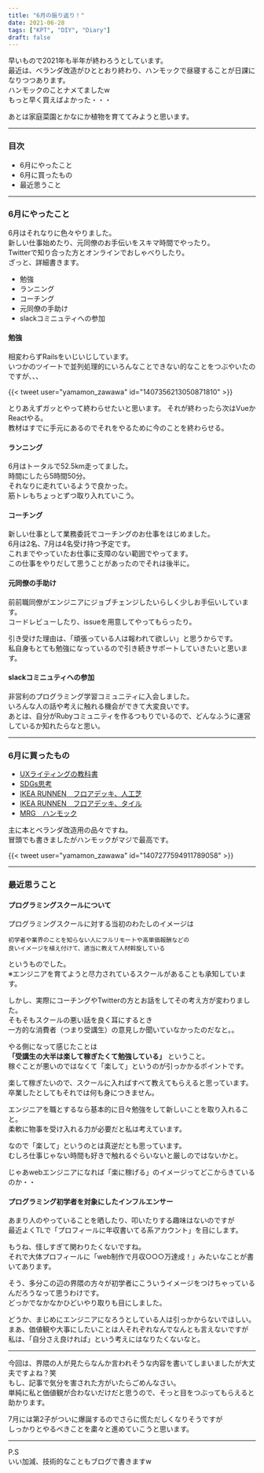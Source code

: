 ```yaml
---
title: "6月の振り返り！"
date: 2021-06-28
tags: ["KPT", "DIY", "Diary"]
draft: false
---
```


早いもので2021年も半年が終わろうとしています。  
最近は、ベランダ改造がひととおり終わり、ハンモックで昼寝することが日課になりつつあります。  
ハンモックのことナメてましたw  
もっと早く買えばよかった・・・  

あとは家庭菜園とかなにか植物を育ててみようと思います。  

---

### 目次

- 6月にやったこと
- 6月に買ったもの
- 最近思うこと

---

### 6月にやったこと

6月はそれなりに色々やりました。  
新しい仕事始めたり、元同僚のお手伝いをスキマ時間でやったり。  
Twitterで知り合った方とオンラインでおしゃべりしたり。  
ざっと、詳細書きます。  

- 勉強
- ランニング
- コーチング
- 元同僚の手助け
- slackコミニュティへの参加

#### 勉強

相変わらずRailsをいじいじしています。  
いつかのツイートで並列処理的にいろんなことできない的なことをつぶやいたのですが、、、

{{< tweet user="yamamon_zawawa" id="1407356213050871810" >}}

とりあえずガッとやって終わらせたいと思います。
それが終わったら次はVueかReactやる。  
教材はすでに手元にあるのでそれをやるために今のことを終わらせる。  

#### ランニング

6月はトータルで52.5km走ってました。  
時間にしたら5時間50分。  
それなりに走れているようで良かった。  
筋トレもちょっとずつ取り入れていこう。  

#### コーチング

新しい仕事として業務委託でコーチングのお仕事をはじめました。  
6月は2名、7月は4名受け持つ予定です。  
これまでやっていたお仕事に支障のない範囲でやってます。  
この仕事をやりだして思うことがあったのでそれは後半に。  

#### 元同僚の手助け

前前職同僚がエンジニアにジョブチェンジしたいらしく少しお手伝いしています。  
コードレビューしたり、issueを用意してやってもらったり。  

引き受けた理由は、「頑張っている人は報われて欲しい」と思うからです。  
私自身もとても勉強になっているので引き続きサポートしていきたいと思います。  

#### slackコミニュティへの参加

非営利のプログラミング学習コミュニティに入会しました。  
いろんな人の話や考えに触れる機会ができて大変良いです。  
あとは、自分がRubyコミュニティを作るつもりでいるので、どんなふうに運営しているか知れたらなと思い。  

---

### 6月に買ったもの

- [UXライティングの教科書](https://www.shoeisha.co.jp/book/detail/9784798167336)
- [SDGs思考](https://book.impress.co.jp/books/1119101160)
- [IKEA RUNNEN　フロアデッキ、人工芝](https://www.amazon.co.jp/gp/product/B07BC8KNZP/ref=ppx_yo_dt_b_asin_title_o01_s00?ie=UTF8&psc=1)
- [IKEA RUNNEN　フロアデッキ、タイル](https://www.amazon.co.jp/gp/product/B00K4ME90G/ref=ppx_yo_dt_b_asin_title_o02_s00?ie=UTF8&psc=1)
- [MRG　ハンモック](https://www.amazon.co.jp/gp/product/B072BMFKB7/ref=ppx_yo_dt_b_asin_title_o00_s00?ie=UTF8&psc=1)

主に本とベランダ改造用の品々ですね。  
冒頭でも書きましたがハンモックがマジで最高です。  

{{< tweet user="yamamon_zawawa" id="1407277594911789058" >}}

---

### 最近思うこと

#### プログラミングスクールについて

プログラミングスクールに対する当初のわたしのイメージは  

```text
初学者や業界のことを知らない人にフルリモートや高単価報酬などの
良いイメージを植え付けて、適当に教えて人材斡旋している
```

というものでした。  
※エンジニアを育てようと尽力されているスクールがあることも承知しています。  

しかし、実際にコーチングやTwitterの方とお話をしてその考え方が変わりました。  
そもそもスクールの悪い話を良く耳にするとき  
一方的な消費者（つまり受講生）の意見しか聞いていなかったのだなと。。  

やる側になって感じたことは  
**「受講生の大半は楽して稼ぎたくて勉強している」** ということ。  
稼ぐことが悪いのではなくて「楽して」というのが引っかかるポイントです。  

楽して稼ぎたいので、スクールに入ればすべて教えてもらえると思っています。  
卒業したとしてもそれでは何も身につきません。  

エンジニアを職とするなら基本的に日々勉強をして新しいことを取り入れること。  
柔軟に物事を受け入れる力が必要だと私は考えています。  

なので「楽して」というのとは真逆だとも思っています。  
むしろ仕事じゃない時間も好きで触れるぐらいないと厳しのではないかと。  

じゃあwebエンジニアになれば「楽に稼げる」のイメージってどこからきているのか・・  

#### プログラミング初学者を対象にしたインフルエンサー

あまり人のやっていることを晒したり、叩いたりする趣味はないのですが  
最近よくTLで「プロフィールに年収書いてる系アカウント」を目にします。  

もうね、怪しすぎて関わりたくないですね。  
それで大体プロフィールに「web制作で月収○○○万達成！」みたいなことが書いてあります。  

そう、多分この辺の界隈の方々が初学者にこういうイメージをつけちゃっているんだろうなって思うわけです。  
どっかでなかなかひどいやり取りも目にしました。  

どうか、まじめにエンジニアになろうとしている人は引っかからないでほしい。  
まあ、価値観や大事にしたいことは人それぞれなんでなんとも言えないですが  
私は、「自分さえ良ければ」という考えにはなりたくないなと。  

---

今回は、界隈の人が見たらなんか言われそうな内容を書いてしまいましたが大丈夫ですよね？笑  
もし、記事で気分を害された方がいたらごめんなさい。  
単純に私と価値観が合わないだけだと思うので、そっと目をつぶってもらえると助かります。  

7月には第2子がついに爆誕するのでさらに慌ただしくなりそうですが  
しっかりとやるべきことを粛々と進めていこうと思います。  

---

P.S  
いい加減、技術的なこともブログで書きますw
